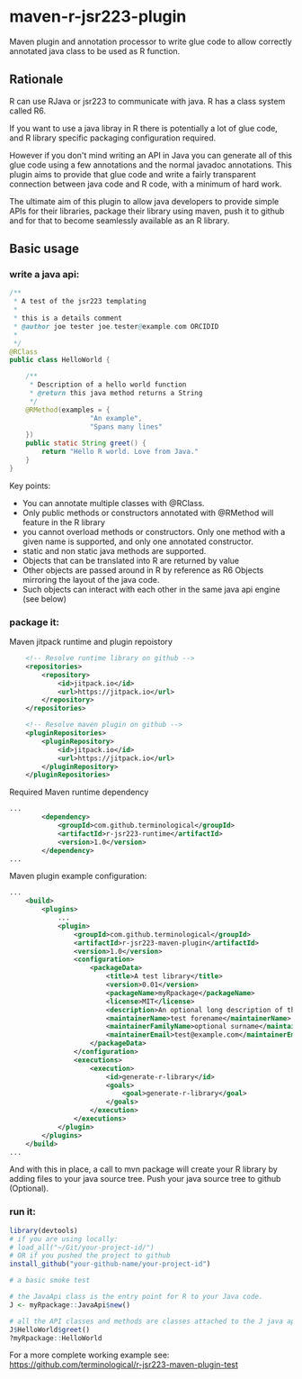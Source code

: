 # maven-r-jsr223-plugin

Maven plugin and annotation processor to write glue code to allow correctly annotated java class to be used as R function.

## Rationale

R can use RJava or jsr223 to communicate with java. R has a class system called R6.

If you want to use a java libray in R there is potentially a lot of glue code, and R library specific packaging configuration required.

However if you don't mind writing an API in Java you can generate all of this glue code using a few annotations and the normal javadoc annotations. This plugin aims to provide that glue code and write a fairly transparent connection between java code and R code, with a minimum of hard work.

The ultimate aim of this plugin to allow java developers to provide simple APIs for their libraries, package their library using maven, push it to github and for that to become seamlessly available as an R library.

## Basic usage

### write a java api:

```Java
/**
 * A test of the jsr223 templating
 * 
 * this is a details comment 
 * @author joe tester joe.tester@example.com ORCIDID
 * 
 */
@RClass
public class HelloWorld {

	/**
	 * Description of a hello world function
	 * @return this java method returns a String
	 */
	@RMethod(examples = {
					"An example",
					"Spans many lines"
	})
	public static String greet() {
		return "Hello R world. Love from Java."
	}
}
```

Key points:
* You can annotate multiple classes with @RClass.
* Only public methods or constructors annotated with @RMethod will feature in the R library
* you cannot overload methods or constructors. Only one method with a given name is supported, and only one annotated constructor.
* static and non static java methods are supported.
* Objects that can be translated into R are returned by value
* Other objects are passed around in R by reference as R6 Objects mirroring the layout of the java code.
* Such objects can interact with each other in the same java api engine (see below)

### package it:

Maven jitpack runtime and plugin repoistory

```XML
	<!-- Resolve runtime library on github -->
	<repositories>
		<repository>
		    <id>jitpack.io</id>
		    <url>https://jitpack.io</url>
		</repository>
	</repositories>

	<!-- Resolve maven plugin on github -->
	<pluginRepositories>
		<pluginRepository>
		    <id>jitpack.io</id>
		    <url>https://jitpack.io</url>
		</pluginRepository>
	</pluginRepositories>

```

Required Maven runtime dependency

```XML
...
		<dependency>
			<groupId>com.github.terminological</groupId>
			<artifactId>r-jsr223-runtime</artifactId>
			<version>1.0</version>
		</dependency>
...
```

Maven plugin example configuration:

```XML
...
	<build>
		<plugins>
			...
			<plugin>
				<groupId>com.github.terminological</groupId>
				<artifactId>r-jsr223-maven-plugin</artifactId>
				<version>1.0</version>
				<configuration>
					<packageData>
						<title>A test library</title>
						<version>0.01</version>
						<packageName>myRpackage</packageName>
						<license>MIT</license>
						<description>An optional long description of the package</description>
						<maintainerName>test forename</maintainerName>
						<maintainerFamilyName>optional surname</maintainerFamilyName>
						<maintainerEmail>test@example.com</maintainerEmail>
					</packageData>
				</configuration>
				<executions>
					<execution>
						<id>generate-r-library</id>
						<goals>
							<goal>generate-r-library</goal>
						</goals>
					</execution>
				</executions>
			</plugin>
		</plugins>
	</build>
...
```

And with this in place, a call to mvn package will create your R library by adding files to your java source tree.
Push your java source tree to github (Optional). 

### run it:


```R
library(devtools)
# if you are using locally:
# load_all("~/Git/your-project-id/")
# OR if you pushed the project to github
install_github("your-github-name/your-project-id")

# a basic smoke test

# the JavaApi class is the entry point for R to your Java code.
J <- myRpackage::JavaApi$new()

# all the API classes and methods are classes attached to the J java api object
J$HelloWorld$greet()
?myRpackage::HelloWorld
```



For a more complete working example see: 
https://github.com/terminological/r-jsr223-maven-plugin-test

